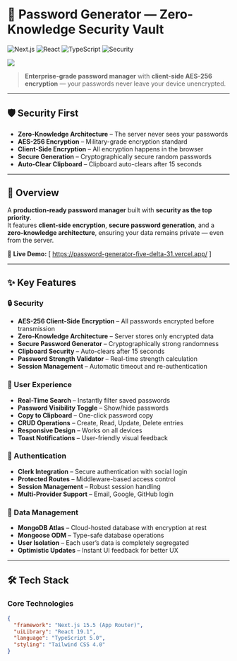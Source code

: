 # 🔐 Password Generator — Zero-Knowledge Security Vault

![Next.js](https://img.shields.io/badge/Next.js-15.5-black?style=for-the-badge&logo=next.js)
![React](https://img.shields.io/badge/React-19.1-blue?style=for-the-badge&logo=react)
![TypeScript](https://img.shields.io/badge/TypeScript-5.0-blue?style=for-the-badge&logo=typescript)
![Security](https://img.shields.io/badge/AES--256-Encrypted-red?style=for-the-badge&logo=letsencrypt)

<img src="https://oabk6vpcyt3tfpux.public.blob.vercel-storage.com/password-generator.webp"/>

> **Enterprise-grade password manager** with **client-side AES-256 encryption** — your passwords never leave your device unencrypted.

---

## 🛡️ Security First

- **Zero-Knowledge Architecture** – The server never sees your passwords  
- **AES-256 Encryption** – Military-grade encryption standard  
- **Client-Side Encryption** – All encryption happens in the browser  
- **Secure Generation** – Cryptographically secure random passwords  
- **Auto-Clear Clipboard** – Clipboard auto-clears after 15 seconds  

---

## 🎯 Overview

A **production-ready password manager** built with **security as the top priority**.  
It features **client-side encryption**, **secure password generation**, and a **zero-knowledge architecture**, ensuring your data remains private — even from the server.

🔗 **Live Demo:** [ https://password-generator-five-delta-31.vercel.app/ ]

---

## ✨ Key Features

### 🔒 Security
- **AES-256 Client-Side Encryption** – All passwords encrypted before transmission  
- **Zero-Knowledge Architecture** – Server stores only encrypted data  
- **Secure Password Generator** – Cryptographically strong randomness  
- **Clipboard Security** – Auto-clears after 15 seconds  
- **Password Strength Validator** – Real-time strength calculation  
- **Session Management** – Automatic timeout and re-authentication  

### 🎨 User Experience
- **Real-Time Search** – Instantly filter saved passwords  
- **Password Visibility Toggle** – Show/hide passwords  
- **Copy to Clipboard** – One-click password copy  
- **CRUD Operations** – Create, Read, Update, Delete entries  
- **Responsive Design** – Works on all devices  
- **Toast Notifications** – User-friendly visual feedback  

### 🔐 Authentication
- **Clerk Integration** – Secure authentication with social login  
- **Protected Routes** – Middleware-based access control  
- **Session Management** – Robust session handling  
- **Multi-Provider Support** – Email, Google, GitHub login  

### 💾 Data Management
- **MongoDB Atlas** – Cloud-hosted database with encryption at rest  
- **Mongoose ODM** – Type-safe database operations  
- **User Isolation** – Each user’s data is completely segregated  
- **Optimistic Updates** – Instant UI feedback for better UX  

---

## 🛠️ Tech Stack

### Core Technologies
```json
{
  "framework": "Next.js 15.5 (App Router)",
  "uiLibrary": "React 19.1",
  "language": "TypeScript 5.0",
  "styling": "Tailwind CSS 4.0"
}

